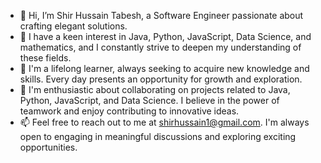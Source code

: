 - 👋 Hi, I’m Shir Hussain Tabesh, a Software Engineer passionate about crafting elegant solutions.
- 👀 I have a keen interest in Java, Python, JavaScript, Data Science, and mathematics, and I constantly strive to deepen my understanding of these fields.
- 🌱 I'm a lifelong learner, always seeking to acquire new knowledge and skills. Every day presents an opportunity for growth and exploration.
- 💞️ I'm enthusiastic about collaborating on projects related to Java, Python, JavaScript, and Data Science. I believe in the power of teamwork and enjoy contributing to innovative ideas.
- 📫 Feel free to reach out to me at shirhussain1@gmail.com. I'm always open to engaging in meaningful discussions and exploring exciting opportunities.

<!---
shtabesh02/shtabesh02 is a ✨ special ✨ repository because its `README.md` (this file) appears on your GitHub profile.
You can click the Preview link to take a look at your changes.
--->
